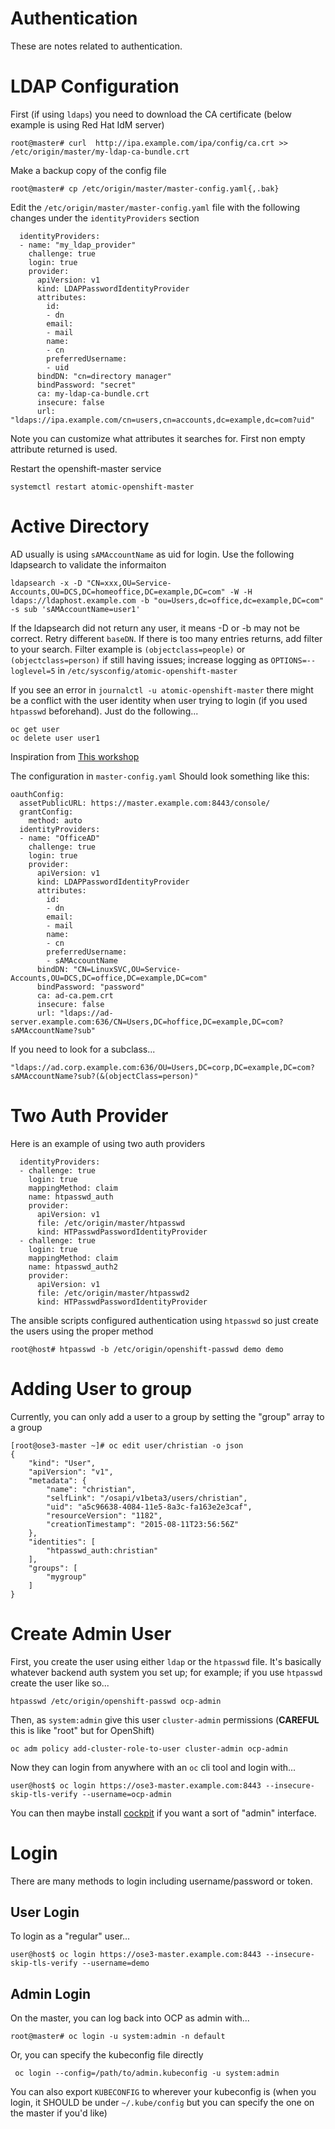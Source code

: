 # Authentication

These are notes related to authentication.

# LDAP Configuration

First (if using `ldaps`) you need to download the CA certificate (below example is using Red Hat IdM server)

```
root@master# curl  http://ipa.example.com/ipa/config/ca.crt >> /etc/origin/master/my-ldap-ca-bundle.crt
```

Make a backup copy of the config file
```
root@master# cp /etc/origin/master/master-config.yaml{,.bak}
```

Edit the `/etc/origin/master/master-config.yaml` file with the following changes under the `identityProviders` section

```
  identityProviders:
  - name: "my_ldap_provider"
    challenge: true
    login: true
    provider:
      apiVersion: v1
      kind: LDAPPasswordIdentityProvider
      attributes:
        id:
        - dn
        email:
        - mail
        name:
        - cn
        preferredUsername:
        - uid
      bindDN: "cn=directory manager"
      bindPassword: "secret"
      ca: my-ldap-ca-bundle.crt
      insecure: false
      url: "ldaps://ipa.example.com/cn=users,cn=accounts,dc=example,dc=com?uid"
```

Note you can customize what attributes it searches for. First non empty attribute returned is used.

Restart the openshift-master service
```
systemctl restart atomic-openshift-master
```

# Active Directory

AD usually is using `sAMAccountName` as uid for login. Use the following ldapsearch to validate the informaiton

```
ldapsearch -x -D "CN=xxx,OU=Service-Accounts,OU=DCS,DC=homeoffice,DC=example,DC=com" -W -H ldaps://ldaphost.example.com -b "ou=Users,dc=office,dc=example,DC=com" -s sub 'sAMAccountName=user1'
```

If the ldapsearch did not return any user, it means -D or -b may not be correct. Retry different `baseDN`. If there is too many entries returns, add filter to your search. Filter example is `(objectclass=people)` or `(objectclass=person)` if still having issues; increase logging as `OPTIONS=--loglevel=5` in `/etc/sysconfig/atomic-openshift-master`

If you see an error in `journalctl -u atomic-openshift-master`  there might be a conflict with the user identity when user trying to login (if you used `htpasswd` beforehand). Just do the following...
```
oc get user
oc delete user user1
```

Inspiration from [This workshop](https://github.com/RedHatWorkshops/openshiftv3-ops-workshop/blob/master/adding_an_ldap_provider.md)

The configuration in `master-config.yaml` Should look something like this:

```
oauthConfig:
  assetPublicURL: https://master.example.com:8443/console/
  grantConfig:
    method: auto
  identityProviders:
  - name: "OfficeAD"
    challenge: true
    login: true
    provider:
      apiVersion: v1
      kind: LDAPPasswordIdentityProvider
      attributes:
        id:
        - dn
        email:
        - mail
        name:
        - cn
        preferredUsername:
        - sAMAccountName
      bindDN: "CN=LinuxSVC,OU=Service-Accounts,OU=DCS,DC=office,DC=example,DC=com"
      bindPassword: "password"
      ca: ad-ca.pem.crt
      insecure: false
      url: "ldaps://ad-server.example.com:636/CN=Users,DC=hoffice,DC=example,DC=com?sAMAccountName?sub"
```

If you need to look for a subclass...

```
"ldaps://ad.corp.example.com:636/OU=Users,DC=corp,DC=example,DC=com?sAMAccountName?sub?(&(objectClass=person)"
```

# Two Auth Provider

Here is an example of using two auth providers
```
  identityProviders:
  - challenge: true
    login: true
    mappingMethod: claim
    name: htpasswd_auth
    provider:
      apiVersion: v1
      file: /etc/origin/master/htpasswd
      kind: HTPasswdPasswordIdentityProvider
  - challenge: true
    login: true
    mappingMethod: claim
    name: htpasswd_auth2
    provider:
      apiVersion: v1
      file: /etc/origin/master/htpasswd2
      kind: HTPasswdPasswordIdentityProvider
```


The ansible scripts configured authentication using `htpasswd` so just create the users using the proper method

```
root@host# htpasswd -b /etc/origin/openshift-passwd demo demo
```

# Adding User to group

Currently, you can only add a user to a group by setting the "group" array to a group
```
[root@ose3-master ~]# oc edit user/christian -o json
{
    "kind": "User",
    "apiVersion": "v1",
    "metadata": {
        "name": "christian",
        "selfLink": "/osapi/v1beta3/users/christian",
        "uid": "a5c96638-4084-11e5-8a3c-fa163e2e3caf",
        "resourceVersion": "1182",
        "creationTimestamp": "2015-08-11T23:56:56Z"
    },
    "identities": [
        "htpasswd_auth:christian"
    ],
    "groups": [
        "mygroup"
    ]
}

```

# Create Admin User

First, you create the user using either `ldap` or the `htpasswd` file. It's basically whatever backend auth system you set up; for example; if you use `htpasswd` create the user like so...

```
htpasswd /etc/origin/openshift-passwd ocp-admin
```

Then, as `system:admin` give this user `cluster-admin` permissions (**CAREFUL** this is like "root" but for OpenShift)

```
oc adm policy add-cluster-role-to-user cluster-admin ocp-admin
```

Now they can login from anywhere with an `oc` cli tool and login with...

```
user@host$ oc login https://ose3-master.example.com:8443 --insecure-skip-tls-verify --username=ocp-admin
```

You can then maybe install [cockpit](https://github.com/RedHatWorkshops/openshiftv3-ops-workshop/blob/master/deploying_cockpit_as_a_container.md#step-2) if you want a sort of "admin" interface.

# Login

There are many methods to login including username/password or token.

## User Login

To login as a "regular" user...

```
user@host$ oc login https://ose3-master.example.com:8443 --insecure-skip-tls-verify --username=demo
```
## Admin Login

On the master, you can log back into OCP as admin with...

```
root@master# oc login -u system:admin -n default
```

Or, you can specify the kubeconfig file directly

```
 oc login --config=/path/to/admin.kubeconfig -u system:admin
```

You can also export `KUBECONFIG` to wherever your kubeconfig is (when you login, it SHOULD be under `~/.kube/config`  but you can specify the one on the master if you'd like)
